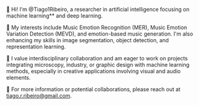 
👋 Hi! I'm @Tiago1Ribeiro, a researcher in artificial intelligence focusing on machine learning** and deep learning.

🌱 My interests include Music Emotion Recognition (MER), Music Emotion Variation Detection (MEVD), and emotion-based music generation. I'm also enhancing my skills in image segmentation, object detection, and representation learning.

🤝 I value interdisciplinary collaboration and am eager to work on projects integrating microscopy, industry, or graphic design with machine learning methods, especially in creative applications involving visual and audio elements.

📩 For more information or potential collaborations, please reach out at tiago.r.ribeiro@gmail.com.
